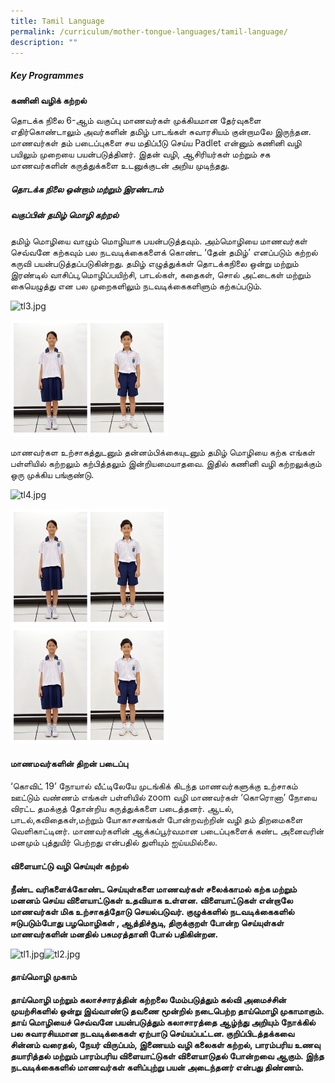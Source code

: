 ```yaml
---
title: Tamil Language
permalink: /curriculum/mother-tongue-languages/tamil-language/
description: ""
---
```

##### Key Programmes

**கணினி வழிக் கற்றல்**

தொடக்க நிலை 6-ஆம் வகுப்பு மாணவர்கள் முக்கியமான தேர்வுகளை எதிர்கொண்டாலும் அவர்களின் தமிழ் பாடங்கள் சுவாரசியம் குன்றாமலே இருந்தன. மாணவர்கள் தம் படைப்புகளை சய மதிப்பீடு செய்ய Padlet என்னும் கணினி வழி பயிலும் முறையை பயன்படுத்தினர். இதன் வழி, ஆசிரியர்கள் மற்றும் சக மாணவர்களின் கருத்துக்களை உடனுக்குடன் அறிய முடிந்தது.

  

##### தொடக்க நிலை ஒன்றாம் மற்றும் இரண்டாம்  
##### வகுப்பின் தமிழ் மொழி கற்றல்

  

தமிழ் மொழியை வாழும் மொழியாக பயன்படுத்தவும். அம்மொழியை மாணவர்கள் செவ்வனே கற்கவும் பல நடவடிக்கைகளைக் கொண்ட ‘தேன் தமிழ்’ எனப்படும் கற்றல் கருவி பயன்படுத்தப்படுகின்றது. தமிழ் எழுத்துக்கள் தொடக்கநிலை ஒன்று மற்றும் இரண்டில் வாசிப்பு,மொழிப்பயிற்சி, பாடல்கள், கதைகள், சொல் அட்டைகள் மற்றும் கையெழுத்து என பல முறைகளிலும் நடவடிக்கைகளிளும் கற்கப்படும்.

![tl3.jpg](https://bedokgreenpri.moe.edu.sg/qql/slot/u204/Departments/MT%20Language%20n%20CME/tl3.jpg)  

<style>  
img {  
  display: block;  
  margin-left: auto;  
  margin-right: auto;  
}  
</style>  
<body><img src="/images/school%20uniform.jpg" alt="School Uniform" style="width:50%;">  
  
</body>

மாணவர்கள உற்சாகத்துடனும் தன்னம்பிக்கையுடனும் தமிழ் மொழியை கற்க எங்கள் பள்ளியில் கற்றலும் கற்பித்தலும் இன்றியமையாதவை. இதில் கணினி வழி கற்றலுக்கும் ஒரு முக்கிய பங்குண்டு.   

  

![tl4.jpg](https://bedokgreenpri.moe.edu.sg/qql/slot/u204/Departments/MT%20Language%20n%20CME/tl4.jpg)

<style>  
img {  
  display: block;  
  margin-left: auto;  
  margin-right: auto;  
}  
</style>  
<body><img src="/images/school%20uniform.jpg" alt="School Uniform" style="width:50%;">  
  
</body>

<style>  
img {  
  display: block;  
  margin-left: auto;  
  margin-right: auto;  
}  
</style>  
<body><img src="/images/school%20uniform.jpg" alt="School Uniform" style="width:50%;">  
  
</body>

  

#### மாணமவர்களின் திறன் படைப்பு

  

‘கொவிட் 19’ நோயால் வீட்டிலேயே முடங்கிக் கிடந்த மாணவர்களுக்கு உற்சாகம் ஊட்டும் வண்ணம் எங்கள் பள்ளியில் zoom வழி மாணவர்கள் ‘கொரொனா’ நோயை விரட்ட தமக்குத் தோன்றிய கருத்துக்களை படைத்தனர். ஆடல், பாடல்,கவிதைகள்,மற்றும் யோகாசனங்கள் போன்றவற்றின் வழி தம் திறமைகளை வெளிகாட்டினர். மாணவர்களின் ஆக்கப்பூர்வமான படைப்புகளைக் கண்ட அனைவரின் மனமும் புத்துயிர் பெற்றது என்பதில் துளியும் ஐய்யமில்லை. 

  

#### விளையாட்டு வழி செய்யுள் கற்றல்

**நீண்ட வரிகளைக்கோண்ட செய்யுள்களை மாணவர்கள் சலைக்காமல் கற்க மற்றும் மனனம் செய்ய விளையாட்டுகள் உதவியாக உள்ளன. விளையாட்டுகள் என்றாலே மாணவர்கள் மிக உற்சாகத்தோடு செயல்படுவர். குழுக்களில் நடவடிக்கைகளில் ஈடுபடும்போது பழமொழிகள் , ஆத்திச்சூடி, திருக்குறள் போன்ற செய்யுள்கள் மாணவர்களின் மனதில் பசுமரத்தானி போல் பதிகின்றன.**  

![tl1.jpg](https://bedokgreenpri.moe.edu.sg/qql/slot/u204/Departments/MT%20Language%20n%20CME/tl1.jpg)![tl2.jpg](https://bedokgreenpri.moe.edu.sg/qql/slot/u204/Departments/MT%20Language%20n%20CME/tl2.jpg)

#### 

#### 

#### 

#### 

#### 

#### 

#### 

#### 

#### 

#### 

#### 

#### 

#### 

#### 

#### 

#### **தாய்மொழி முகாம்**

**தாய்மொழி மற்றும் கலாச்சாரத்தின் கற்றலை மேம்படுத்தும் கல்வி அமைச்சின் முயற்சிகளில் ஒன்று இவ்வாண்டு தவணை மூன்றில் நடைபெற்ற தாய்மொழி முகாமாகும். தாய் மொழியைச் செவ்வனே பயன்படுத்தும் கலாசாரத்தை ஆழ்ந்து அறியும் நோக்கில் பல சுவாரசியமான நடவடிக்கைகள் ஏற்பாடு செய்யப்பட்டன. குறிப்பிடத்தக்கவை சின்னம் வரைதல், நேயர் விருப்பம், இணையம் வழி கலைகள் கற்றல், பாரம்பரிய உணவு தயாரித்தல் மற்றும் பாரம்பரிய விளையாட்டுகள் விளையாடுதல் போன்றவை ஆகும். இந்த நடவடிக்கைகளில் மாணவர்கள் களிப்புற்று பயன் அடைந்தனர் என்பது திண்ணம்.**